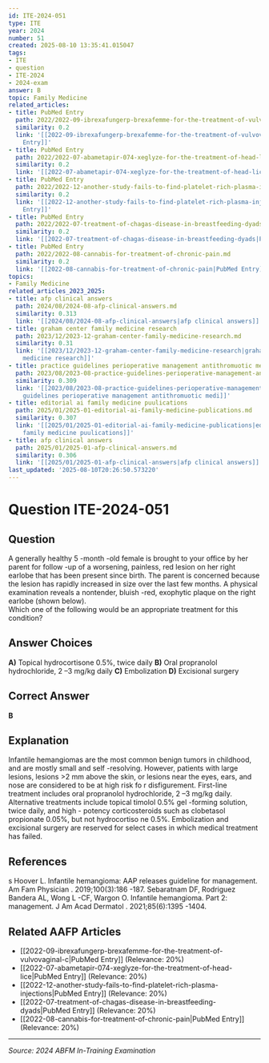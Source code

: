 ```yaml
---
id: ITE-2024-051
type: ITE
year: 2024
number: 51
created: 2025-08-10 13:35:41.015047
tags:
- ITE
- question
- ITE-2024
- 2024-exam
answer: B
topic: Family Medicine
related_articles:
- title: PubMed Entry
  path: 2022/2022-09-ibrexafungerp-brexafemme-for-the-treatment-of-vulvovaginal-c.md
  similarity: 0.2
  link: '[[2022-09-ibrexafungerp-brexafemme-for-the-treatment-of-vulvovaginal-c|PubMed
    Entry]]'
- title: PubMed Entry
  path: 2022/2022-07-abametapir-074-xeglyze-for-the-treatment-of-head-lice.md
  similarity: 0.2
  link: '[[2022-07-abametapir-074-xeglyze-for-the-treatment-of-head-lice|PubMed Entry]]'
- title: PubMed Entry
  path: 2022/2022-12-another-study-fails-to-find-platelet-rich-plasma-injections.md
  similarity: 0.2
  link: '[[2022-12-another-study-fails-to-find-platelet-rich-plasma-injections|PubMed
    Entry]]'
- title: PubMed Entry
  path: 2022/2022-07-treatment-of-chagas-disease-in-breastfeeding-dyads.md
  similarity: 0.2
  link: '[[2022-07-treatment-of-chagas-disease-in-breastfeeding-dyads|PubMed Entry]]'
- title: PubMed Entry
  path: 2022/2022-08-cannabis-for-treatment-of-chronic-pain.md
  similarity: 0.2
  link: '[[2022-08-cannabis-for-treatment-of-chronic-pain|PubMed Entry]]'
topics:
- Family Medicine
related_articles_2023_2025:
- title: afp clinical answers
  path: 2024/08/2024-08-afp-clinical-answers.md
  similarity: 0.313
  link: '[[2024/08/2024-08-afp-clinical-answers|afp clinical answers]]'
- title: graham center family medicine research
  path: 2023/12/2023-12-graham-center-family-medicine-research.md
  similarity: 0.31
  link: '[[2023/12/2023-12-graham-center-family-medicine-research|graham center family
    medicine research]]'
- title: practice guidelines perioperative management antithromuotic medi
  path: 2023/08/2023-08-practice-guidelines-perioperative-management-antithrombotic-medi.md
  similarity: 0.309
  link: '[[2023/08/2023-08-practice-guidelines-perioperative-management-antithrombotic-medi|practice
    guidelines perioperative management antithromuotic medi]]'
- title: editorial ai family medicine puulications
  path: 2025/01/2025-01-editorial-ai-family-medicine-publications.md
  similarity: 0.307
  link: '[[2025/01/2025-01-editorial-ai-family-medicine-publications|editorial ai
    family medicine puulications]]'
- title: afp clinical answers
  path: 2025/01/2025-01-afp-clinical-answers.md
  similarity: 0.306
  link: '[[2025/01/2025-01-afp-clinical-answers|afp clinical answers]]'
last_updated: '2025-08-10T20:26:50.573220'
---
```


# Question ITE-2024-051

## Question
A generally healthy 5 -month -old female is brought to your office by her parent for follow -up of a 
worsening, painless, red lesion on her right earlobe that has been present since birth. The parent is 
concerned because the lesion has rapidly increased in size over the last few months. A physical  
examination reveals a nontender, bluish -red, exophytic plaque on the right earlobe (shown below).   
Which one of the following would be an appropriate treatment for this condition?

## Answer Choices
**A)** Topical hydrocortisone 0.5%, twice daily
**B)** Oral propranolol hydrochloride, 2 –3 mg/kg daily
**C)** Embolization
**D)** Excisional surgery

## Correct Answer
**B**

## Explanation
Infantile hemangiomas are the most common benign tumors in childhood, and are mostly small and self -resolving. However, patients with large lesions, lesions >2 mm above the skin, or lesions near the eyes, ears, and nose are considered to be at high risk fo r disfigurement. First-line treatment includes oral propranolol hydrochloride, 2 –3 mg/kg daily. Alternative treatments include topical timolol 0.5% gel -forming solution, twice daily, and high - potency corticosteroids such as clobetasol propionate 0.05%, but not hydrocortiso ne 0.5%. Embolization and excisional surgery are reserved for select cases in which medical treatment has failed.

## References
s Hoover L. Infantile hemangioma: AAP releases guideline for management. Am Fam Physician . 2019;100(3):186 -187. Sebaratnam DF, Rodriguez Bandera AL, Wong L -CF, Wargon O. Infantile hemangioma. Part 2: management. J Am Acad Dermatol . 2021;85(6):1395 -1404.

## Related AAFP Articles
- [[2022-09-ibrexafungerp-brexafemme-for-the-treatment-of-vulvovaginal-c|PubMed Entry]] (Relevance: 20%)
- [[2022-07-abametapir-074-xeglyze-for-the-treatment-of-head-lice|PubMed Entry]] (Relevance: 20%)
- [[2022-12-another-study-fails-to-find-platelet-rich-plasma-injections|PubMed Entry]] (Relevance: 20%)
- [[2022-07-treatment-of-chagas-disease-in-breastfeeding-dyads|PubMed Entry]] (Relevance: 20%)
- [[2022-08-cannabis-for-treatment-of-chronic-pain|PubMed Entry]] (Relevance: 20%)

---
*Source: 2024 ABFM In-Training Examination*